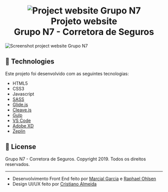 <h1 align="center">
    <img alt="Project website Grupo N7" src="https://user-images.githubusercontent.com/43100363/78835635-e6bf3e80-79c6-11ea-9a18-21ac7f5d0e7e.jpg" />
    <br> Projeto website<br />Grupo N7 - Corretora de Seguros
</h1>

<img alt="Screenshot project website Grupo N7" src="https://user-images.githubusercontent.com/43100363/78895595-802d3580-7a45-11ea-8fa6-439fd8462c69.jpg" />

## :rocket: Technologies

Este projeto foi desenvolvido com as seguintes tecnologias:

-  HTML5
-  CSS3
-  Javascript
-  [SASS](https://sass-lang.com/)
-  [Glide.js](https://glidejs.com/)
-  [Cleave.js](https://nosir.github.io/cleave.js/)
-  [Gulp](https://gulpjs.com/)
-  [VS Code](https://code.visualstudio.com/)
-  [Adobe XD](https://www.adobe.com/br/products/xd.html?promoid=PYPVQ3HN&mv=other)
-  [Zeplin](https://zeplin.io/)

## :memo: License
Grupo N7 - Corretora de Seguros. Copyright 2019. Todos os direitos reservados.

---

- Desenvolvimento Front End feito por [Marcial Garcia](https://www.linkedin.com/in/marcial-garcia/) e [Raphael Ohlsen](https://www.linkedin.com/in/raphael-bernardo-ohlsen-79115689/)
- Design UI/UX feito por [Cristiano Almeida](https://www.linkedin.com/in/cristianodealmeida/)
